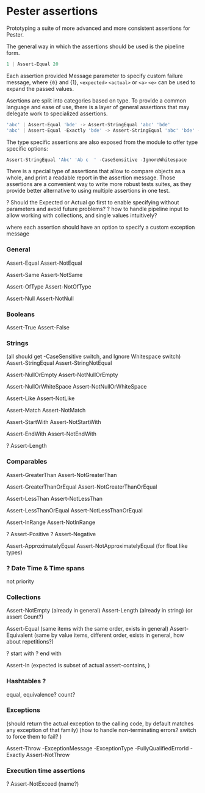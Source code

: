 # Pester assertions

Prototyping a suite of more advanced and more consistent assertions for Pester.

The general way in which the assertions should be used is the pipeline form.

```powershell
1 | Assert-Equal 20
```

Each assertion provided Message parameter to specify custom failure message, where
`{0}` and {1}, `<expected>` `<actual>` or `<a>` `<e>` can be used to expand the passed values.

Asertions are split into categories based on type. To provide a common language and ease of use, there is a layer of general assertions that
may delegate work to specialized assertions.

```powershell
'abc' | Assert-Equal 'bde' -> Assert-StringEqual 'abc' 'bde'
'abc' | Assert-Equal -Exactly 'bde' -> Assert-StringEqual 'abc' 'bde' -CaseSensitive
```

The type specific assertions are also exposed from the module to offer type specific options:

```powershell
Assert-StringEqual 'Abc' 'Ab c  ' -CaseSensitive -IgnoreWhitespace
```

There is a special type of assertions that allow to compare objects as a whole, and print a readable report in the assertion message. Those assertions are a convenient way to write more robust tests suites, as they provide better alternative to using multiple assertions in one test.

? Should the Expected or Actual go first to enable specifying without parameters and avoid future problems?
? how to handle pipeline input to allow working with collections, and single values intuitively?

 where each assertion should have an option to specify a custom exception message

### General

Assert-Equal
Assert-NotEqual

Assert-Same
Assert-NotSame

Assert-OfType
Assert-NotOfType

Assert-Null
Assert-NotNull

### Booleans

Assert-True
Assert-False

### Strings

(all should get -CaseSensitive switch, and Ignore Whitespace switch)
Assert-StringEqual
Assert-StringNotEqual

Assert-NullOrEmpty
Assert-NotNullOrEmpty

Assert-NullOrWhiteSpace
Assert-NotNullOrWhiteSpace

Assert-Like
Assert-NotLike

Assert-Match
Assert-NotMatch

Assert-StartWith
Assert-NotStartWith

Assert-EndWith
Assert-NotEndWith

? Assert-Length

### Comparables

Assert-GreaterThan
Assert-NotGreaterThan

Assert-GreaterThanOrEqual
Assert-NotGreaterThanOrEqual

Assert-LessThan
Assert-NotLessThan

Assert-LessThanOrEqual
Assert-NotLessThanOrEqual

Assert-InRange
Assert-NotInRange

? Assert-Positive
? Assert-Negative

Assert-ApproximatelyEqual
Assert-NotApproximatelyEqual (for float like types)

### ? Date Time & Time spans
not priority


### Collections

Assert-NotEmpty (already in general)
Assert-Length (already in string) (or assert Count?)

Assert-Equal (same items with the same order, exists in general)
Assert-Equivalent (same by value items, different order, exists in general, how about repetitions?)

? start with
? end with

Assert-In (expected is subset of actual assert-contains, )



### Hashtables ?

equal, equivalence? count? 

### Exceptions

(should return the actual exception to the calling code, by default matches any exception of that family) 
(how to handle non-terminating errors? switch to force them to fail? )

Assert-Throw -ExceptionMessage -ExceptionType -FullyQualifiedErrorId -Exactly
Assert-NotThrow

### Execution time assertions 
? Assert-NotExceed (name?)

